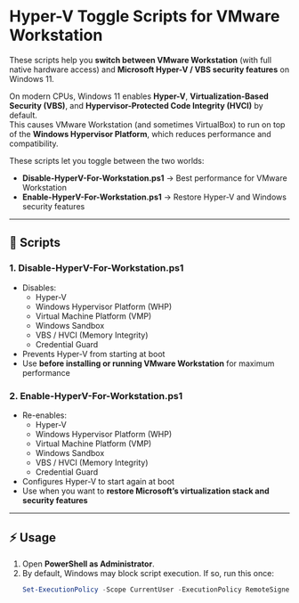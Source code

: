 # Hyper-V Toggle Scripts for VMware Workstation

These scripts help you **switch between VMware Workstation** (with full native hardware access) and **Microsoft Hyper-V / VBS security features** on Windows 11.

On modern CPUs, Windows 11 enables **Hyper-V**, **Virtualization-Based Security (VBS)**, and **Hypervisor-Protected Code Integrity (HVCI)** by default.  
This causes VMware Workstation (and sometimes VirtualBox) to run on top of the **Windows Hypervisor Platform**, which reduces performance and compatibility.

These scripts let you toggle between the two worlds:

- **Disable-HyperV-For-Workstation.ps1** → Best performance for VMware Workstation  
- **Enable-HyperV-For-Workstation.ps1** → Restore Hyper-V and Windows security features  

---

## 📌 Scripts

### 1. Disable-HyperV-For-Workstation.ps1
- Disables:
  - Hyper-V
  - Windows Hypervisor Platform (WHP)
  - Virtual Machine Platform (VMP)
  - Windows Sandbox
  - VBS / HVCI (Memory Integrity)
  - Credential Guard
- Prevents Hyper-V from starting at boot
- Use **before installing or running VMware Workstation** for maximum performance

### 2. Enable-HyperV-For-Workstation.ps1
- Re-enables:
  - Hyper-V
  - Windows Hypervisor Platform (WHP)
  - Virtual Machine Platform (VMP)
  - Windows Sandbox
  - VBS / HVCI (Memory Integrity)
  - Credential Guard
- Configures Hyper-V to start again at boot
- Use when you want to **restore Microsoft’s virtualization stack and security features**

---

## ⚡ Usage

1. Open **PowerShell as Administrator**.
2. By default, Windows may block script execution. If so, run this once:
   ```powershell
   Set-ExecutionPolicy -Scope CurrentUser -ExecutionPolicy RemoteSigned -Force
